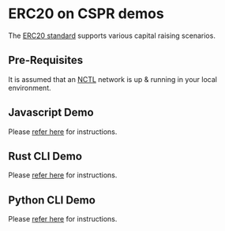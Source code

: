 ERC20 on CSPR demos
===============

The [ERC20 standard](https://eips.ethereum.org/EIPS/eip-20) supports various capital raising scenarios.  

Pre-Requisites 
--------------------------------------

It is assumed that an [NCTL](https://github.com/casper-network/casper-node/tree/master/utils/nctl) network is up & running in your local environment.

Javascript Demo 
--------------------------------------

Please [refer here](js/README.md) for instructions.

Rust CLI Demo 
--------------------------------------

Please [refer here](rs.sh/README.md) for instructions.

Python CLI Demo 
--------------------------------------

Please [refer here](py/README.md) for instructions.
